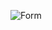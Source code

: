 ![Form](https://github.com/SokolovYar/Stamina/assets/143128087/ac4e9608-d2ef-4a37-ba11-3002b24104af)
